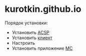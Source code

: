 # kurotkin.github.io
Порядок установки:
- Установить [ACSP](http://ng-repo.cryptopro.ru/ng-client-installer/offline/android/acsp/ACSP.apk)
- Установить [клиент](http://ng-repo.cryptopro.ru/ng-client-installer/offline/android/_latest/ACSPVPN.apk)
- Настроить
- Установить приложение [МС](http://192.168.0.5:8080/msms.apk)
